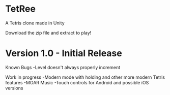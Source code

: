 # TetRee
A Tetris clone made in Unity

Download the zip file and extract to play!

# Version 1.0 - Initial Release

   Known Bugs
    -Level doesn't always properly increment
     
   Work in progress
    -Modern mode with holding and other more modern Tetris features
    -MOAR Music
    -Touch controls for Android and possible iOS versions

